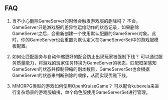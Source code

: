 ## FAQ
1. 当不小心删除GameServer的时候会触发游戏服的删除吗？
   不会，GameServer只是游戏服的差异性运维动作的状态记录，如果删除GameServer之后，会重新创建一个使用默认配置的GameServer对象。此时，你的GameServer也会重置为默认定义在GameServerSet中的游戏服模板配置。

2. 如何让匹配服务与自动伸缩更好的配合防止出现玩家被强制下线？
   可以通过服务质量能力，将游戏的玩家任务转换为GameServer的状态，匹配框架感知GameServer的状态并控制伸缩的副本数目，GameServerSet也会根据GameServer的状态来判断删除的顺序，从而实现优雅下线。

3. MMORPG类型的游戏如何使用OpenKruiseGame？
   可以配合kubevela来进行复杂场景的游戏服编排，单个角色服使用GameServerSet进行管理。